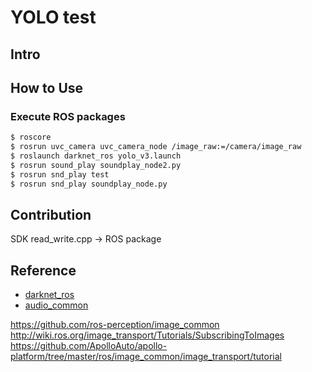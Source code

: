 # YOLO test

## Intro

## How to Use

### Execute ROS packages
```sh
$ roscore
$ rosrun uvc_camera uvc_camera_node /image_raw:=/camera/image_raw
$ roslaunch darknet_ros yolo_v3.launch
$ rosrun sound_play soundplay_node2.py
$ rosrun snd_play test
$ rosrun snd_play soundplay_node.py
```
## Contribution
SDK read_write.cpp  -> ROS package

## Reference
- [darknet_ros](https://github.com/leggedrobotics/darknet_ros/)
- [audio_common](https://github.com/ros-drivers/audio_common)


https://github.com/ros-perception/image_common
http://wiki.ros.org/image_transport/Tutorials/SubscribingToImages
https://github.com/ApolloAuto/apollo-platform/tree/master/ros/image_common/image_transport/tutorial

